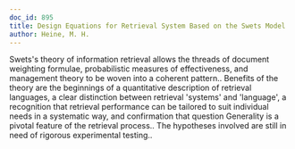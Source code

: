 ```yaml
---
doc_id: 895
title: Design Equations for Retrieval System Based on the Swets Model
author: Heine, M. H.
---
```


Swets's theory of information retrieval allows the threads of document
weighting formulae, probabilistic measures of effectiveness, and management 
theory to be woven into a coherent pattern.. Benefits of the theory are the
beginnings of a quantitative description of retrieval languages, a clear 
distinction between retrieval 'systems' and 'language', a recognition that 
retrieval performance can be tailored to suit individual needs in a systematic 
way, and confirmation that question Generality is a pivotal feature of the 
retrieval process.. The hypotheses involved are still in need of rigorous 
experimental testing..